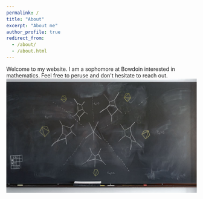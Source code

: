 ```yaml
---
permalink: /
title: "About"
excerpt: "About me"
author_profile: true
redirect_from: 
  - /about/
  - /about.html
---
```

Welcome to my website. I am a sophomore at Bowdoin interested in mathematics. Feel free to peruse and don't hesitate to reach out. <br/>
![Blackboard of Prof. Lauren Williams, photograph by Jessica Wynne. <i> Do Not Erase <i/>, Princeton University Press 2021](https://github.com/wgabrielong/wgabrielong.github.io/blob/ea07e0deec83f1ad7b222b544a99b52a8bac7b69/images/Williams%20BB.JPG?raw=true)
